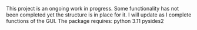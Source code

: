 This project is an ongoing work in progress.
Some functionality has not been completed yet the structure is in place for it.
I will update as I complete functions of the GUI.
The package requires:
python 3.11
pysides2

